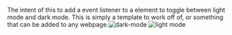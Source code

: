 The intent of this to add a event listener to a element to toggle between light mode and dark mode. This is simply a template to work off of, or something that can be added to any webpage.![dark-mode](https://github.com/user-attachments/assets/ddc7ad9c-e393-4530-a502-c8f4b03e9892)
![light mode](https://github.com/user-attachments/assets/829ede59-f792-4582-a819-f5c7675b8785)
